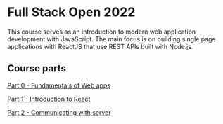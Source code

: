 # Full Stack Open 2022

This course serves as an introduction to modern web application development with JavaScript. The main focus is on building single page applications with ReactJS that use REST APIs built with Node.js.

## Course parts

[Part 0 - Fundamentals of Web apps](https://github.com/sergeisg/fullstackopen/tree/main/part0)

[Part 1 - Introduction to React](https://github.com/sergeisg/fullstackopen/tree/main/part1)

[Part 2 - Communicating with server](https://github.com/sergeisg/fullstackopen/tree/main/part2)
